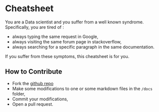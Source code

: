 # Cheatsheet 

You are a Data scientist and you suffer from a well known syndrome. Specifically, you are tired of :

* always typing the same request in Google,
* always visiting the same forum page in stackoverflow,
* always searching for a specific paragraph in the same documentation.

If you suffer from these symptoms, this cheatsheet is for you.

## How to Contribute

* Fork the [github repo](https://github.com/vincentchoqueuse/datascience_cheatsheet)
* Make some modifications to one or some markdown files in the `/docs` folder,
* Commit your modifications,
* Open a pull request.